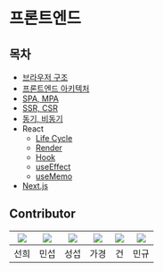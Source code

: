 # 프론트엔드

## 목차
- [브라우저 구조](./browserStruct.md)
- [프론트엔드 아키텍처](./frontend_architacture.md)
- [SPA, MPA](./frontend_spa_and_mpa.md)
- [SSR, CSR](./SSR_CSR.md)
- [동기, 비동기](./frontend_sync_and_async.md)
- React
  - [Life Cycle](./react_lifecycle.md)
  - [Render](./ReactRender.md)
  - [Hook](./react_hook.md)
  - [useEffect](./UseEffect.md)
  - [useMemo](./Memo.md)
- [Next.js](./frontend_nextjs.md)


## Contributor  
|[![](https://github.com/SunheeYoon96.png?width=200px)](https://github.com/SunheeYoon96)|[![](https://github.com/kimmainsain.png?width=200px)](https://github.com/kimmainsain) | [![](https://github.com/Seobway23.png?width=200px)](https://github.com/Seobway23)|[![](https://github.com/rabbit0216.png?width=200px)](https://github.com/rabbit0216)|[![](https://github.com/freakFlow.png?width=200px)](https://github.com/freakFlow) | [![](https://avatars.githubusercontent.com/u/56148069?v=4?width=200px)](https://github.com/RookMG) |
|:---:|:---:|:---:|:---:|:---:| :---: |
| 선희 | 민섭 | 성섭 | 가경 | 건 | 민규 |
